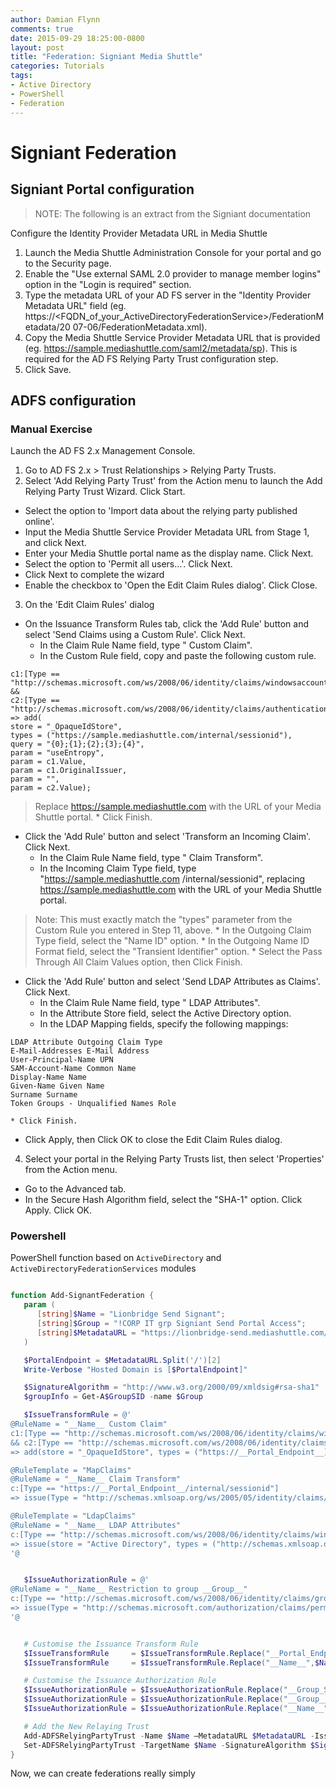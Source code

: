 ```yaml
---
author: Damian Flynn
comments: true
date: 2015-09-29 18:25:00-0800
layout: post
title: "Federation: Signiant Media Shuttle"
categories: Tutorials
tags:
- Active Directory
- PowerShell
- Federation
---
```



# Signiant Federation

## Signiant Portal configuration

>NOTE: The following is an extract from the Signiant documentation

Configure the Identity Provider Metadata URL in Media Shuttle
1. Launch the Media Shuttle Administration Console for your portal and go to the Security
page.
2. Enable the "Use external SAML 2.0 provider to manage member logins" option in the
"Login is required" section.
3. Type the metadata URL of your AD FS server in the "Identity Provider Metadata
URL" field (eg. https://<FQDN_of_your_ActiveDirectoryFederationService>/FederationMetadata/20
07-06/FederationMetadata.xml).
4. Copy the Media Shuttle Service Provider Metadata URL that is provided (eg.
https://sample.mediashuttle.com/saml2/metadata/sp). This is required for the AD FS Relying Party Trust configuration step.
5. Click Save.

## ADFS configuration

### Manual Exercise

Launch the AD FS 2.x Management Console.
1. Go to AD FS 2.x > Trust Relationships > Relying Party Trusts.
2. Select 'Add Relying Party Trust' from the Action menu to launch the Add Relying Party
Trust Wizard. Click Start.
  * Select the option to 'Import data about the relying party published online'.
  * Input the Media Shuttle Service Provider Metadata URL from Stage 1, and click Next.
  * Enter your Media Shuttle portal name as the display name. Click Next.
  * Select the option to 'Permit all users...'. Click Next.
  * Click Next to complete the wizard
  * Enable the checkbox to 'Open the Edit Claim Rules dialog'. Click Close.
3. On the 'Edit Claim Rules' dialog
  * On the Issuance Transform Rules tab, click the 'Add Rule' button and select 'Send
Claims using a Custom Rule'. Click Next.
    * In the Claim Rule Name field, type "<Your Media Shuttle portal name> Custom Claim".
    * In the Custom Rule field, copy and paste the following custom rule.
```
c1:[Type == "http://schemas.microsoft.com/ws/2008/06/identity/claims/windowsaccountname"] &&
c2:[Type == "http://schemas.microsoft.com/ws/2008/06/identity/claims/authenticationinstant"]
=> add(
store = "_OpaqueIdStore",
types = ("https://sample.mediashuttle.com/internal/sessionid"),
query = "{0};{1};{2};{3};{4}",
param = "useEntropy",
param = c1.Value,
param = c1.OriginalIssuer,
param = "",
param = c2.Value);
```
> Replace https://sample.mediashuttle.com with the URL of your Media Shuttle portal.
    * Click Finish.
  * Click the 'Add Rule' button and select 'Transform an Incoming Claim'. Click Next.
    * In the Claim Rule Name field, type "<Your Media Shuttle portal name> Claim
Transform".
    * In the Incoming Claim Type field, type "https://sample.mediashuttle.com
/internal/sessionid", replacing https://sample.mediashuttle.com with the URL of your
Media Shuttle portal.
> Note: This must exactly match the "types" parameter from the
Custom Rule you entered in Step 11, above.
    * In the Outgoing Claim Type field, select the "Name ID" option.
    * In the Outgoing Name ID Format field, select the "Transient Identifier" option.
    * Select the Pass Through All Claim Values option, then Click Finish.
  * Click the 'Add Rule' button and select 'Send LDAP Attributes as Claims'. Click Next.
    * In the Claim Rule Name field, type "<Your Media Shuttle portal name> LDAP
Attributes".
    * In the Attribute Store field, select the Active Directory option.
    * In the LDAP Mapping fields, specify the following mappings:
```
LDAP Attribute Outgoing Claim Type
E-Mail-Addresses E-Mail Address
User-Principal-Name UPN
SAM-Account-Name Common Name
Display-Name Name
Given-Name Given Name
Surname Surname
Token Groups - Unqualified Names Role
```
    * Click Finish.
  * Click Apply, then Click OK to close the Edit Claim Rules dialog.
4. Select your portal in the Relying Party Trusts list, then select 'Properties' from the
Action menu.
  * Go to the Advanced tab.
  * In the Secure Hash Algorithm field, select the "SHA-1" option. Click Apply. Click OK.


### Powershell

PowerShell function based on ```ActiveDirectory``` and ```ActiveDirectoryFederationServices``` modules

```powershell

function Add-SignantFederation {
   param (
      [string]$Name = "Lionbridge Send Signant";
      [string]$Group = "!CORP IT grp Signiant Send Portal Access";
      [string]$MetadataURL = "https://lionbridge-send.mediashuttle.com/saml2/metadata/sp"
   )

   $PortalEndpoint = $MetadataURL.Split('/')[2]
   Write-Verbose "Hosted Domain is [$PortalEndpoint]"

   $SignatureAlgorithm = "http://www.w3.org/2000/09/xmldsig#rsa-sha1"
   $groupInfo = Get-A$GroupSID -name $Group

   $IssueTransformRule = @'
@RuleName = "__Name__ Custom Claim"
c1:[Type == "http://schemas.microsoft.com/ws/2008/06/identity/claims/windowsaccountname"]
&& c2:[Type == "http://schemas.microsoft.com/ws/2008/06/identity/claims/authenticationinstant"]
=> add(store = "_OpaqueIdStore", types = ("https://__Portal_Endpoint__)/internal/sessionid"), query = "{0};{1};{2};{3};{4}", param = "useEntropy", param = c1.Value, param = c1.OriginalIssuer, param = "", param = c2.Value);

@RuleTemplate = "MapClaims"
@RuleName = "__Name__ Claim Transform"
c:[Type == "https://__Portal_Endpoint__/internal/sessionid"]
=> issue(Type = "http://schemas.xmlsoap.org/ws/2005/05/identity/claims/nameidentifier", Issuer = c.Issuer, OriginalIssuer = c.OriginalIssuer, Value = c.Value, ValueType = c.ValueType, Properties["http://schemas.xmlsoap.org/ws/2005/05/identity/claimproperties/format"] = "urn:oasis:names:tc:SAML:2.0:nameid-format:transient");

@RuleTemplate = "LdapClaims"
@RuleName = "__Name__ LDAP Attributes"
c:[Type == "http://schemas.microsoft.com/ws/2008/06/identity/claims/windowsaccountname", Issuer == "AD AUTHORITY"]
=> issue(store = "Active Directory", types = ("http://schemas.xmlsoap.org/ws/2005/05/identity/claims/emailaddress", "http://schemas.xmlsoap.org/ws/2005/05/identity/claims/upn", "http://schemas.xmlsoap.org/claims/CommonName", "http://schemas.xmlsoap.org/ws/2005/05/identity/claims/name", "http://schemas.xmlsoap.org/ws/2005/05/identity/claims/givenname", "http://schemas.xmlsoap.org/ws/2005/05/identity/claims/surname", "http://schemas.microsoft.com/ws/2008/06/identity/claims/role"), query = ";mail,userPrincipalName,sAMAccountName,displayName,givenName,sn,tokenGroups;{0}", param = c.Value);
'@


   $IssueAuthorizationRule = @'
@RuleName = "__Name__ Restriction to group __Group__"
c:[Type == "http://schemas.microsoft.com/ws/2008/06/identity/claims/groupsid", Value =~ "^(?i)__Group_SID__$"]
=> issue(Type = "http://schemas.microsoft.com/authorization/claims/permit", Value = "true");
'@


   # Customise the Issuance Transform Rule
   $IssueTransformRule     = $IssueTransformRule.Replace("__Portal_Endpoint__",$PortalEndpoint)
   $IssueTransformRule     = $IssueTransformRule.Replace("__Name__",$Name)

   # Customise the Issuance Authorization Rule
   $IssueAuthorizationRule = $IssueAuthorizationRule.Replace("__Group_SID__",$GroupInfo.SID.Value)
   $IssueAuthorizationRule = $IssueAuthorizationRule.Replace("__Group__",$GroupInfo.Name)
   $IssueAuthorizationRule = $IssueAuthorizationRule.Replace("__Name__",$Name)

   # Add the New Relaying Trust
   Add-ADFSRelyingPartyTrust -Name $Name –MetadataURL $MetadataURL -IssuanceAuthorizationRules $IssueAuthorizationRule -IssuanceTransformRules $IssueTransformRule
   Set-ADFSRelyingPartyTrust -TargetName $Name -SignatureAlgorithm $SignatureAlgorithm
}

```

Now, we can create federations really simply

```powershell
```
